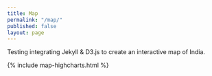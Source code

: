 ```yaml
---
title: Map
permalink: "/map/"
published: false
layout: page
---
```


Testing integrating Jekyll & D3.js to create an interactive map of India.

<div id="mapContainer"></div>

<!-- {% include india-base-map.html %} -->
<script src="//code.jquery.com/jquery-3.1.0.min.js"></script>
{% include map-highcharts.html %}
<script src="{{ "/assets/js/map-generator.js" | relative_url }}"></script>